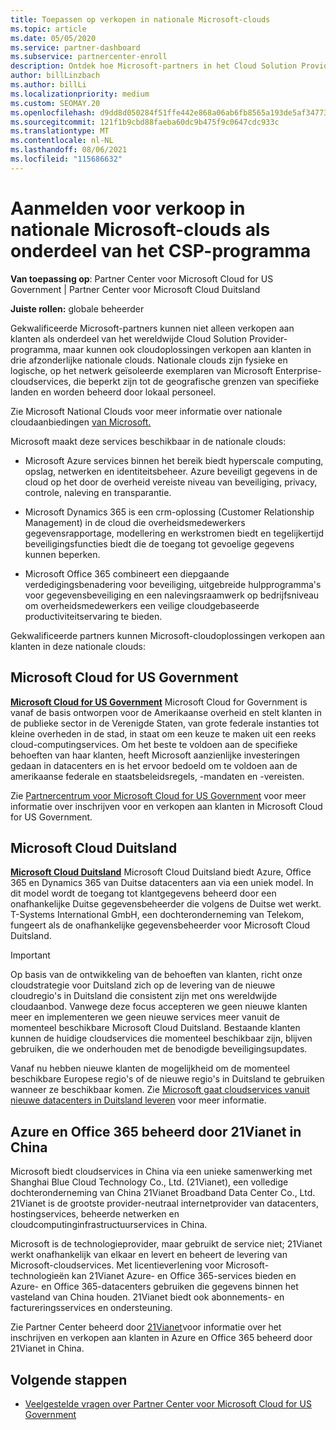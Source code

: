 ```yaml
---
title: Toepassen op verkopen in nationale Microsoft-clouds
ms.topic: article
ms.date: 05/05/2020
ms.service: partner-dashboard
ms.subservice: partnercenter-enroll
description: Ontdek hoe Microsoft-partners in het Cloud Solution Provider kunnen verkopen aan klanten die zijn ingeschreven bij ondersteunde nationale clouds.
author: billLinzbach
ms.author: billLi
ms.localizationpriority: medium
ms.custom: SEOMAY.20
ms.openlocfilehash: d9dd8d050284f51ffe442e868a06ab6fb8565a193de5af347736380b86aa950a
ms.sourcegitcommit: 121f1b9cbd88faeba60dc9b475f9c0647cdc933c
ms.translationtype: MT
ms.contentlocale: nl-NL
ms.lasthandoff: 08/06/2021
ms.locfileid: "115686632"
---
```

# <a name="apply-to-sell-in-microsoft-national-clouds-as-part-of-the-csp-program"></a>Aanmelden voor verkoop in nationale Microsoft-clouds als onderdeel van het CSP-programma

**Van toepassing op**: Partner Center voor Microsoft Cloud for US Government | Partner Center voor Microsoft Cloud Duitsland

**Juiste rollen:** globale beheerder

Gekwalificeerde Microsoft-partners kunnen niet alleen verkopen aan klanten als onderdeel van het wereldwijde Cloud Solution Provider-programma, maar kunnen ook cloudoplossingen verkopen aan klanten in drie afzonderlijke nationale clouds. Nationale clouds zijn fysieke en logische, op het netwerk geïsoleerde exemplaren van Microsoft Enterprise-cloudservices, die beperkt zijn tot de geografische grenzen van specifieke landen en worden beheerd door lokaal personeel.

Zie Microsoft National Clouds voor meer informatie over nationale cloudaanbiedingen [van Microsoft.](https://www.microsoft.com/trustcenter/cloudservices/nationalcloud)

Microsoft maakt deze services beschikbaar in de nationale clouds:

-   Microsoft Azure services binnen het bereik biedt hyperscale computing, opslag, netwerken en identiteitsbeheer. Azure beveiligt gegevens in de cloud op het door de overheid vereiste niveau van beveiliging, privacy, controle, naleving en transparantie.

-   Microsoft Dynamics 365 is een crm-oplossing (Customer Relationship Management) in de cloud die overheidsmedewerkers gegevensrapportage, modellering en werkstromen biedt en tegelijkertijd beveiligingsfuncties biedt die de toegang tot gevoelige gegevens kunnen beperken.

-   Microsoft Office 365 combineert een diepgaande verdedigingsbenadering voor beveiliging, uitgebreide hulpprogramma's voor gegevensbeveiliging en een nalevingsraamwerk op bedrijfsniveau om overheidsmedewerkers een veilige cloudgebaseerde productiviteitservaring te bieden.

Gekwalificeerde partners kunnen Microsoft-cloudoplossingen verkopen aan klanten in deze nationale clouds:

## <a name="microsoft-cloud-for-us-government"></a>Microsoft Cloud for US Government

[**Microsoft Cloud for US Government**](https://www.microsoft.com/trustcenter/cloudservices/nationalcloud#Microsoft_Cloud_for_US) Microsoft Cloud for Government is vanaf de basis ontworpen voor de Amerikaanse overheid en stelt klanten in de publieke sector in de Verenigde Staten, van grote federale instanties tot kleine overheden in de stad, in staat om een keuze te maken uit een reeks cloud-computingservices. Om het beste te voldoen aan de specifieke behoeften van haar klanten, heeft Microsoft aanzienlijke investeringen gedaan in datacenters en is het ervoor bedoeld om te voldoen aan de amerikaanse federale en staatsbeleidsregels, -mandaten en -vereisten. 

Zie [Partnercentrum voor Microsoft Cloud for US Government](partner-center-for-microsoft-us-govt-cloud.md) voor meer informatie over inschrijven voor en verkopen aan klanten in Microsoft Cloud for US Government.

## <a name="microsoft-cloud-germany"></a>Microsoft Cloud Duitsland

[**Microsoft Cloud Duitsland**](https://www.microsoft.com/trustcenter/cloudservices/nationalcloud#Microsoft_Cloud_Germany) Microsoft Cloud Duitsland biedt Azure, Office 365 en Dynamics 365 van Duitse datacenters aan via een uniek model. In dit model wordt de toegang tot klantgegevens beheerd door een onafhankelijke Duitse gegevensbeheerder die volgens de Duitse wet werkt. T-Systems International GmbH, een dochteronderneming van Telekom, fungeert als de onafhankelijke gegevensbeheerder voor Microsoft Cloud Duitsland.

> [!IMPORTANT]  
> Op basis van de ontwikkeling van de behoeften van klanten, richt onze cloudstrategie voor Duitsland zich op de levering van de nieuwe cloudregio's in Duitsland die consistent zijn met ons wereldwijde cloudaanbod. Vanwege deze focus accepteren we geen nieuwe klanten meer en implementeren we geen nieuwe services meer vanuit de momenteel beschikbare Microsoft Cloud Duitsland. Bestaande klanten kunnen de huidige cloudservices die momenteel beschikbaar zijn, blijven gebruiken, die we onderhouden met de benodigde beveiligingsupdates.
>  
> Vanaf nu hebben nieuwe klanten de mogelijkheid om de momenteel beschikbare Europese regio's of de nieuwe regio's in Duitsland te gebruiken wanneer ze beschikbaar komen. Zie [Microsoft gaat cloudservices vanuit nieuwe datacenters in Duitsland leveren](https://news.microsoft.com/europe/2018/08/31/microsoft-to-deliver-cloud-services-from-new-datacentres-in-germany-in-2019-to-meet-evolving-customer-needs/) voor meer informatie.

    
## <a name="azure-and-office-365-operated-by-21vianet-in-china"></a>Azure en Office 365 beheerd door 21Vianet in China

Microsoft biedt cloudservices in China via een unieke samenwerking met Shanghai Blue Cloud Technology Co., Ltd. (21Vianet), een volledige dochteronderneming van China 21Vianet Broadband Data Center Co., Ltd. 21Vianet is de grootste provider-neutraal internetprovider van datacenters, hostingservices, beheerde netwerken en cloudcomputinginfrastructuurservices in China. 

Microsoft is de technologieprovider, maar gebruikt de service niet; 21Vianet werkt onafhankelijk van elkaar en levert en beheert de levering van Microsoft-cloudservices. Met licentieverlening voor Microsoft-technologieën kan 21Vianet Azure- en Office 365-services bieden en Azure- en Office 365-datacenters gebruiken die gegevens binnen het vasteland van China houden. 21Vianet biedt ook abonnements- en factureringsservices en ondersteuning.

Zie Partner Center beheerd door [21Vianet](https://www.21vbluecloud.com/partner-china/welcome/)voor informatie over het inschrijven en verkopen aan klanten in Azure en Office 365 beheerd door 21Vianet in China.

## <a name="next-steps"></a>Volgende stappen

- [Veelgestelde vragen over Partner Center voor Microsoft Cloud for US Government](faq-for-us-govt-cloud.yml)
